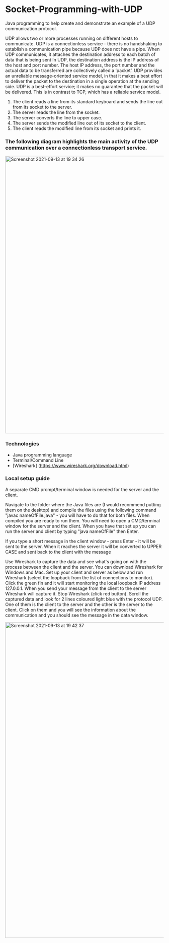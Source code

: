 # Socket-Programming-with-UDP

Java programming to help create and demonstrate an example of a UDP communication protocol. 

UDP allows two or more processes running on different hosts to communicate. UDP is a connectionless service - there is no handshaking to establish a communication pipe because UDP does not have a pipe. When UDP communicates, it attaches the destination address to each batch of data that is being sent  In UDP, the destination address is the IP address of the host and port number.  The host IP address, the port number and the actual data to be transferred are collectively called a ‘packet’. UDP provides an unreliable message-oriented service model, in that it makes a best effort to deliver the packet to the destination in a single operation at the sending side. UDP is a best-effort service; it makes no guarantee that the packet will be delivered. This is in contrast to TCP, which has a reliable service model.

1. The client reads a line from its standard keyboard and sends the line out from its socket to the server.
2. The server reads the line from the socket.
3. The server converts the line to upper case.
4. The server sends the modified line out of its socket to the client.
5. The client reads the modified line from its socket and prints it.

### The following diagram highlights the main activity of the UDP communication over a connectionless transport service.

<img width="881" alt="Screenshot 2021-09-13 at 19 34 26" src="https://user-images.githubusercontent.com/58150120/133138000-09cffede-299f-4e05-8e60-16cc67c26776.png">

### Technologies 

* Java programming language
* Terminal/Command Line
* [Wireshark] (https://www.wireshark.org/download.html)

### Local setup guide

A separate CMD prompt/terminal window is needed for the server and the client. 

Navigate to the folder where the Java files are (I would recommend putting them on the desktop) and compile the files using the following command "javac nameOfFile.java" - you will have to do that for both files. When compiled you are ready to run them. You will need to open a CMD/terminal window for the server and the client. When you have that set up you can run the server and client by typing "java nameOfFile" then Enter.

If you type a short message in the client window  - press Enter - it will be sent to the server. When it reaches the server it will be converted to UPPER CASE and sent back to the client with the message

Use Wireshark to capture the data and see what's going on with the process between the client and the server. You can download Wireshark for Windows and Mac. Set up your client and server as below and run Wireshark (select the loopback from the list of connections to monitor). Click the green fin and it will start monitoring the local loopback IP address 127.0.0.1. When you send your message from the client to the server Wireshark will capture it. Stop Wireshark (click red button). Scroll the captured data and look for 2 lines coloured light blue with the protocol UDP. One of them is the client to the server and the other is the server to the client. Click on them and you will see the information about the communication and you should see the message in the data window.

<img width="1003" alt="Screenshot 2021-09-13 at 19 42 37" src="https://user-images.githubusercontent.com/58150120/133139098-2e0c9fb4-a46b-47b1-87be-7e77f910631c.png">


